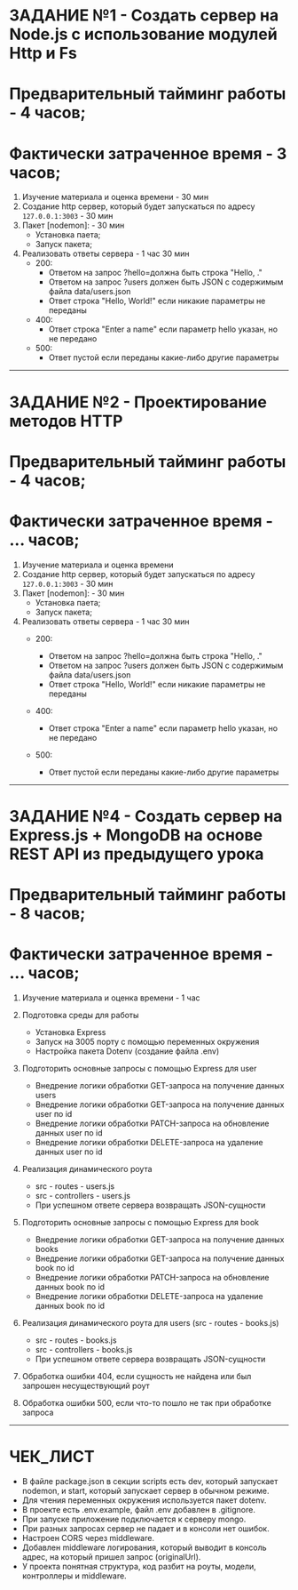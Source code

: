 # ЗАДАНИЕ №1 - Создать сервер на Node.js с использование модулей Http и Fs

# Предварительный тайминг работы - 4 часов;
# Фактически затраченное время - 3 часов;

1. Изучение материала и оценка времени - 30 мин
2. Создание http сервер, который будет запускаться по адресу `127.0.0.1:3003` - 30 мин
3. Пакет [nodemon]: - 30 мин
      + Установка паета;
      + Запуск пакета;
4. Реализовать ответы сервера - 1 час 30 мин
      + 200:
          - Ответом на запрос ?hello=<name>должна быть строка "Hello, ."
          - Ответом на запрос ?users должен быть JSON с содержимым файла data/users.json
          - Ответ строка "Hello, World!" если никакие параметры не переданы
      + 400:
          - Ответ строка "Enter a name" если параметр hello указан, но не передано <name>
      + 500:
          - Ответ пустой если переданы какие-либо другие параметры
-------------------------------------------------------------------------------------------------------
# ЗАДАНИЕ №2 - Проектирование методов HTTP

# Предварительный тайминг работы - 4 часов;
# Фактически затраченное время - ... часов;

1. Изучение материала и оценка времени
2. Создание http сервер, который будет запускаться по адресу `127.0.0.1:3003` - 30 мин
3. Пакет [nodemon]: - 30 мин
      + Установка паета;
      + Запуск пакета;
4. Реализовать ответы сервера - 1 час 30 мин
      + 200:
          - Ответом на запрос ?hello=<name>должна быть строка "Hello, ."
          - Ответом на запрос ?users должен быть JSON с содержимым файла data/users.json
          - Ответ строка "Hello, World!" если никакие параметры не переданы

      + 400:
          - Ответ строка "Enter a name" если параметр hello указан, но не передано <name>

      + 500:
          - Ответ пустой если переданы какие-либо другие параметры
-------------------------------------------------------------------------------------------------------
# ЗАДАНИЕ №4 - Создать сервер на Express.js + MongoDB на основе REST API из предыдущего урока

# Предварительный тайминг работы - 8 часов;
# Фактически затраченное время - ... часов;

1. Изучение материала и оценка времени - 1 час

2. Подготовка среды для работы
    - Установка Express
    - Запуск на 3005 порту с помощью переменных окружения
    - Настройка пакета Dotenv (создание файла .env)

3. Подготорить основные запросы с помощью Express для user
    - Внедрение логики обработки GET-запроса на получение данных users
    - Внедрение логики обработки GET-запроса на получение данных user по id
    - Внедрение логики обработки PATCH-запроса на обновление данных user по id
    - Внедрение логики обработки DELETE-запроса на удаление данных user по id

4. Реализация динамического роута
    - src - routes - users.js
    - src - controllers - users.js 
    - При успешном ответе сервера возвращать JSON-сущности

5. Подготорить основные запросы с помощью Express для book
    - Внедрение логики обработки GET-запроса на получение данных books
    - Внедрение логики обработки GET-запроса на получение данных book по id
    - Внедрение логики обработки PATCH-запроса на обновление данных book по id
    - Внедрение логики обработки DELETE-запроса на удаление данных book по id

6. Реализация динамического роута для users (src - routes - books.js)
    - src - routes - books.js
    - src - controllers - books.js 
    - При успешном ответе сервера возвращать JSON-сущности 

7. Обработка ошибки 404, если сущность не найдена или был запрошен несуществующий роут

8. Обработка ошибки 500, если что-то пошло не так при обработке запроса





-------------------------------------------------------------------------------------------------------
# ЧЕК_ЛИСТ
- В файле package.json в секции scripts есть dev, который запускает nodemon, и start, который запускает сервер в обычном режиме.
- Для чтения переменных окружения используется пакет dotenv. 
- В проекте есть .env.example, файл .env добавлен в .gitignore.
- При запуске приложение подключается к серверу mongo.
- При разных запросах сервер не падает и в консоли нет ошибок.
- Настроен CORS через middleware.
- Добавлен middleware логирования, который выводит в консоль адрес, на который пришел запрос (originalUrl).
- У проекта понятная структура, код разбит на роуты, модели, контроллеры и middleware.